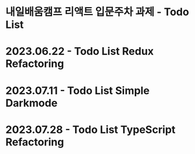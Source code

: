 # 내일배움캠프 리액트 입문주차 과제 - Todo List

# 2023.06.22 - Todo List Redux Refactoring

# 2023.07.11 - Todo List Simple Darkmode

# 2023.07.28 - Todo List TypeScript Refactoring
